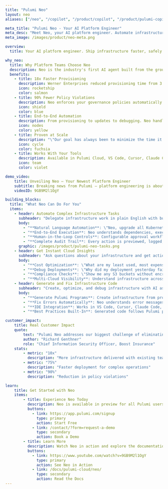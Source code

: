 ```yaml
---
title: "Pulumi Neo"
layout: neo
aliases: ["/neo", "/copilot", "/product/copilot", "/product/pulumi-copilot"]

meta_title: "Pulumi Neo - Your AI Platform Engineer"
meta_desc: "Meet Neo, your AI platform engineer. Automate infrastructure provisioning, governance, and optimization with enterprise controls."
meta_image: /images/product/neo-meta.png

overview:
  title: Your AI platform engineer. Ship infrastructure faster, safely.

why_neo:
  title: Why Platform Teams Choose Neo
  description: Neo is the industry's first AI agent built from the ground up to execute, govern, and optimize complex cloud automation at enterprise scale. Unlike generic AI tools, Neo understands infrastructure dependencies, respects your policies, and works within your existing Pulumi governance.
  benefits:
    - title: 18x Faster Provisioning
      description: Werner Enterprises reduced provisioning time from 3 days to 4 hours. Automate complex multi-cloud deployments in minutes.
      icon: rocketship
      color: salmon
    - title: 90% Fewer Policy Violations
      description: Neo enforces your governance policies automatically. RBAC, compliance rules, and security standards built into every action.
      icon: shield
      color: blue
    - title: End-to-End Automation
      description: From provisioning to updates to debugging. Neo handles the full infrastructure lifecycle, not just code generation.
      icon: nodes
      color: yellow
    - title: Proven at Scale
      description: "\"Our goal has always been to minimize the time it takes an engineer to go from an idea to an experiment in production. We're excited to see Pulumi pushing automation further.\" — Jk Jensen, Team Lead at Mysten Labs"
      icon: cycle
      color: fuchsia
    - title: Works With Your Tools
      description: Available in Pulumi Cloud, VS Code, Cursor, Claude Code, and Windsurf through our MCP server.
      icon: team
      color: violet

demo_video:
    title: Unveiling Neo – Your Newest Platform Engineer
    subtitle: Breaking news from Pulumi – platform engineering is about to change.
    videoID: 9GB9M2l1OgY

building_blocks:
  title: "What Neo Can Do For You"
  items:
    - header: Automate Complex Infrastructure Tasks
      subheader: "Delegate infrastructure work in plain English with built-in governance:"
      body:
        - "**Natural Language Automation**: \"Neo, upgrade all Kubernetes clusters to the latest stable version.\""
        - "**End-to-End Execution**: Neo understands dependencies, executes changes, monitors outcomes, and maintains compliance."
        - "**Human-in-the-Loop Controls**: Configurable approval workflows - you decide how much autonomy Neo has."
        - "**Complete Audit Trail**: Every action is previewed, logged, and reversible with full history."
      graphic: /images/product/pulumi-neo-tasks.png
    - header: Get Instant Cloud Insights
      subheader: "Ask questions about your infrastructure and get actionable answers:"
      body:
        - "**Cost Optimization**: \"What are my least used, most expensive resources?\""
        - "**Debug Deployments**: \"Why did my deployment yesterday fail?\""
        - "**Compliance Checks**: \"Show me any S3 buckets without encryption enabled.\""
        - "**Multi-Cloud Visibility**: Understand infrastructure across AWS, Azure, Google Cloud, and 160+ providers."
    - header: Generate and Fix Infrastructure Code
      subheader: "Create, optimize, and debug infrastructure with AI assistance:"
      body:
        - "**Generate Pulumi Programs**: Create infrastructure from prompts in TypeScript, Python, Go, or any supported language."
        - "**Fix Errors Automatically**: Neo understands error messages and can fix issues in your infrastructure code."
        - "**IDE Integration**: Works in VS Code, Cursor, Claude Code, and Windsurf through our MCP server."
        - "**Best Practices Built-In**: Generated code follows Pulumi patterns from millions of production deployments."

customer_impact:
    title: Real Customer Impact
    quote:
        text: "Pulumi Neo addresses our biggest challenge of eliminating the infrastructure bottleneck that slows down our entire engineering organization. To get to market faster, we require infrastructure intelligence that understands our environment, respects our guardrails, and keeps humans in the loop so we can move faster, safely."
        author: "Richard Genthner"
        role: "Chief Information Security Officer, Boost Insurance"
    stats:
        - metric: "10x"
          description: "More infrastructure delivered with existing teams"
        - metric: "75%"
          description: "Faster deployment for complex operations"
        - metric: "90%"
          description: "Reduction in policy violations"

learn:
    title: Get Started with Neo
    items:
        - title: Experience Neo Today
          description: Neo is available in preview for all Pulumi users. Experience the future of platform engineering automation.
          buttons:
            - link: https://app.pulumi.com/signup
              type: primary
              action: Start Free
            - link: /contact/?form=request-a-demo
              type: secondary
              action: Book a Demo
        - title: Learn More
          description: Watch Neo in action and explore the documentation to understand its full capabilities.
          buttons:
            - link: https://www.youtube.com/watch?v=9GB9M2l1OgY
              type: primary
              action: See Neo in Action
            - link: /docs/pulumi-cloud/neo/
              type: secondary
              action: Read the Docs
---
```

